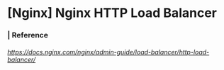 # [Nginx] Nginx HTTP Load Balancer 





### | Reference 

###### https://docs.nginx.com/nginx/admin-guide/load-balancer/http-load-balancer/